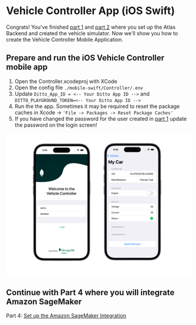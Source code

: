 
# Vehicle Controller App (iOS Swift)

Congrats! You've finished [part 1](../atlas-backend/README.md) and [part 2](../vehicle-ts/README.md) where you set up the Atlas Backend and created the vehicle simulator. Now we'll show you how to create the Vehicle Controller Mobile Application. 

## Prepare and run the iOS Vehicle Controller mobile app

1. Open the Controller.xcodeproj with XCode
2. Open the config file  ```./mobile-swift/Controller/.env```
3. Update ```Ditto_App_ID = <-- Your Ditto App ID -->``` and ```DITTO_PLAYGROUND_TOKEN=<-- Your Ditto App ID -->```
4. Run the the app. Sometimes it may be required to reset the package caches in Xcode -> ```'File -> Packages -> Reset Package Caches'```
5. If you have changed the password for the user created in [part 1](../atlas-backend/README.md) update the password on the login screen!

![image](../media/Mobileapp.png)

## Continue with Part 4 where you will integrate Amazon SageMaker
Part 4: [Set up the Amazon SageMaker Integration](../aws-sagemaker/README.md)

